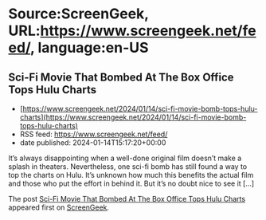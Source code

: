 # Source:ScreenGeek, URL:https://www.screengeek.net/feed/, language:en-US

## Sci-Fi Movie That Bombed At The Box Office Tops Hulu Charts
 - [https://www.screengeek.net/2024/01/14/sci-fi-movie-bomb-tops-hulu-charts](https://www.screengeek.net/2024/01/14/sci-fi-movie-bomb-tops-hulu-charts)
 - RSS feed: https://www.screengeek.net/feed/
 - date published: 2024-01-14T15:17:20+00:00

<p>It&#8217;s always disappointing when a well-done original film doesn&#8217;t make a splash in theaters. Nevertheless, one sci-fi bomb has still found a way to top the charts on Hulu. It&#8217;s unknown how much this benefits the actual film and those who put the effort in behind it. But it&#8217;s no doubt nice to see it [...]</p>
<p>The post <a href="https://www.screengeek.net/2024/01/14/sci-fi-movie-bomb-tops-hulu-charts/">Sci-Fi Movie That Bombed At The Box Office Tops Hulu Charts</a> appeared first on <a href="https://www.screengeek.net">ScreenGeek</a>.</p>


